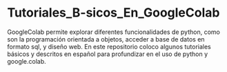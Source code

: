 # Tutoriales_B-sicos_En_GoogleColab
GoogleColab permite explorar diferentes funcionalidades de python, como son la programación orientada a objetos, acceder a base de datos en formato sql, y diseño web. 
En este repositorio coloco algunos tutoriales básicos y descritos en español para profundizar en el uso de python y google.colab.


